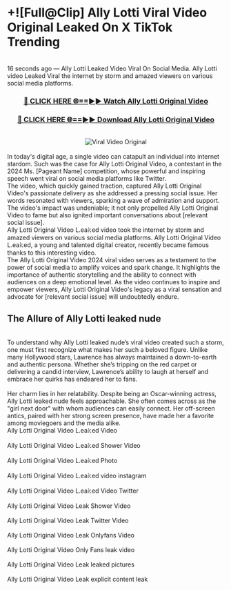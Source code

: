 # +![Full@Clip] Ally Lotti Viral Video Original Leaked On X TikTok Trending
<br>
16 seconds ago — Ally Lotti Leaked Video Viral On Social Media. Ally Lotti video Leaked Viral the internet by storm and amazed viewers on various social media platforms.
<br>
<div align="center">
<h3><a href="https://bestclip.site?title=Ally_Lotti&ref=git" rel="nofollow">🔴 CLICK HERE 🌐==►► Watch Ally Lotti Original Video</a></h3>
<h3><a href="https://bestclip.site?title=Ally_Lotti&ref=git" rel="nofollow">🔴 CLICK HERE 🌐==►► Download Ally Lotti Original Video</a></h3>
<br>
<a href="https://bestclip.site?title=Ally_Lotti&ref=git" rel="nofollow" data-target="animated-image.originalLink"><img src="https://i.ibb.co.com/xMMVF88/686577567.gif" alt="Viral Video Original" style="max-width: 100%; display: inline-block;" data-target="animated-image.originalImage"></a>
</div>
<br>
In today's digital age, a single video can catapult an individual into internet stardom. Such was the case for Ally Lotti Original Video, a contestant in the 2024 Ms. [Pageant Name] competition, whose powerful and inspiring speech went viral on social media platforms like Twitter.
<br>
The video, which quickly gained traction, captured Ally Lotti Original Video's passionate delivery as she addressed a pressing social issue. Her words resonated with viewers, sparking a wave of admiration and support. The video's impact was undeniable; it not only propelled Ally Lotti Original Video to fame but also ignited important conversations about [relevant social issue].
<br>
Ally Lotti Original Video L.ea𝚔ed video took the internet by storm and amazed viewers on various social media platforms. Ally Lotti Original Video L.ea𝚔ed, a young and talented digital creator, recently became famous thanks to this interesting video.
<br>
The Ally Lotti Original Video 2024 viral video serves as a testament to the power of social media to amplify voices and spark change. It highlights the importance of authentic storytelling and the ability to connect with audiences on a deep emotional level. As the video continues to inspire and empower viewers, Ally Lotti Original Video's legacy as a viral sensation and advocate for [relevant social issue] will undoubtedly endure.
<br>
<h2>The Allure of Ally Lotti leaked nude</h2>
<br>
To understand why Ally Lotti leaked nude’s viral video created such a storm, one must first recognize what makes her such a beloved figure. Unlike many Hollywood stars, Lawrence has always maintained a down-to-earth and authentic persona. Whether she’s tripping on the red carpet or delivering a candid interview, Lawrence’s ability to laugh at herself and embrace her quirks has endeared her to fans.
<br><br>
Her charm lies in her relatability. Despite being an Oscar-winning actress, Ally Lotti leaked nude feels approachable. She often comes across as the "girl next door" with whom audiences can easily connect. Her off-screen antics, paired with her strong screen presence, have made her a favorite among moviegoers and the media alike.
<br>
Ally Lotti Original Video L.ea𝚔ed Video
<br><br>
Ally Lotti Original Video L.ea𝚔ed Shower Video
<br><br>
Ally Lotti Original Video L.ea𝚔ed Photo
<br><br>
Ally Lotti Original Video L.ea𝚔ed video instagram
<br><br>
Ally Lotti Original Video L.ea𝚔ed Video Twitter
<br><br>
Ally Lotti Original Video Leak Shower Video
<br><br>
Ally Lotti Original Video Leak Twitter Video
<br><br>
Ally Lotti Original Video Leak Onlyfans Video
<br><br>
Ally Lotti Original Video Only Fans leak video
<br><br>
Ally Lotti Original Video Leak leaked pictures
<br><br>
Ally Lotti Original Video Leak explicit content leak